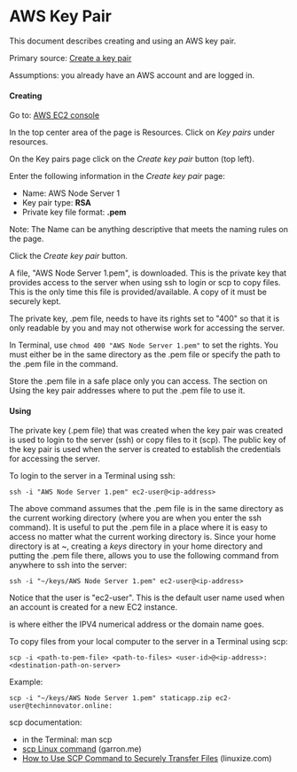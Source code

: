 # AWS Key Pair

This document describes creating and using an AWS key pair.

Primary source: [Create a key pair](https://docs.aws.amazon.com/AWSEC2/latest/UserGuide/get-set-up-for-amazon-ec2.html#create-a-key-pair)

Assumptions: you already have an AWS account and are logged in.

#### Creating

Go to: [AWS EC2 console](https://console.aws.amazon.com/ec2/)

In the top center area of the page is Resources. Click on *Key pairs* under resources.

On the Key pairs page click on the *Create key pair* button (top left).

Enter the following information in the *Create key pair* page:

* Name: AWS Node Server 1
* Key pair type: **RSA**
* Private key file format: **.pem**

Note: The Name can be anything descriptive that meets the naming rules on the page.

Click the *Create key pair* button.

A file, "AWS Node Server 1.pem", is downloaded. This is the private key that provides access to the server when using ssh to login or scp to copy files. 
This is the only time this file is provided/available. A copy of it must be securely kept.

The private key, .pem file, needs to have its rights set to "400" so that it is only readable by you and may not otherwise work for accessing the server.

In Terminal, use ```chmod 400 "AWS Node Server 1.pem"``` to set the rights.  You must either be in the same directory as the .pem file or specify the path to the .pem file in the command.

Store the .pem file in a safe place only you can access. The section on Using the key pair addresses where to put the .pem file to use it.

#### Using

The private key (.pem file) that was created when the key pair was created is used to login to the server (ssh) or copy files to it (scp). 
The public key of the key pair is used when the server is created to establish the credentials for accessing the server.

To login to the server in a Terminal using ssh:

```ssh -i "AWS Node Server 1.pem" ec2-user@<ip-address>```

The above command assumes that the .pem file is in the same directory as the current working directory (where you are when you enter the ssh command).
It is useful to put the .pem file in a place where it is easy to access no matter what the current working directory is. Since your home directory is 
at ~, creating a *keys* directory in your home directory and putting the .pem file there, allows you to use the following command from anywhere to 
ssh into the server:

```ssh -i "~/keys/AWS Node Server 1.pem" ec2-user@<ip-address>```

Notice that the user is "ec2-user". This is the default user name used when an account is created for a new EC2 instance.

<ip-address> is where either the IPV4 numerical address or the domain name goes.

To copy files from your local computer to the server in a Terminal using scp:

```scp -i <path-to-pem-file> <path-to-files> <user-id>@<ip-address>:<destination-path-on-server>```

Example:

```scp -i "~/keys/AWS Node Server 1.pem" staticapp.zip ec2-user@techinnovator.online:```

scp documentation:

* in the Terminal: man scp
* [scp Linux command](https://www.garron.me/en/articles/scp.html) (garron.me)
* [How to Use SCP Command to Securely Transfer Files](https://linuxize.com/post/how-to-use-scp-command-to-securely-transfer-files/) (linuxize.com)


